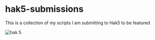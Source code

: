 # hak5-submissions
This is a collection of my scripts I am submitting to Hak5 to be featured

![hak 5](https://github.com/I-Am-Jakoby/hak5-submissions/blob/main/Assets/hak5.jpg)

